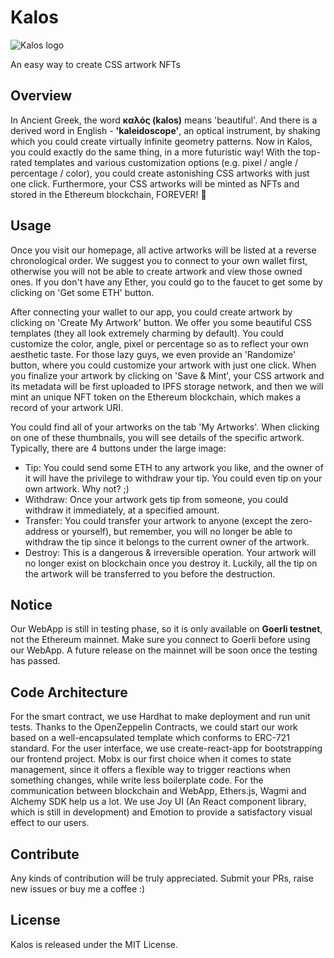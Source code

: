 # Kalos

![Kalos logo](https://i.ibb.co/HGTp4z7/Kalos-logo.png)

An easy way to create CSS artwork NFTs

## Overview

In Ancient Greek, the word **καλός (kalos)** means 'beautiful'. And there is a derived word in English - **'kaleidoscope'**, an optical instrument, by shaking which you could create virtually infinite geometry patterns. Now in Kalos, you could exactly do the same thing, in a more futuristic way! With the top-rated templates and various customization options (e.g. pixel / angle / percentage / color), you could create astonishing CSS artworks with just one click. Furthermore, your CSS artworks will be minted as NFTs and stored in the Ethereum blockchain, FOREVER! 🥳

## Usage

Once you visit our homepage, all active artworks will be listed at a reverse chronological order. We suggest you to connect to your own wallet first, otherwise you will not be able to create artwork and view those owned ones. If you don't have any Ether, you could go to the faucet to get some by clicking on 'Get some ETH' button.

After connecting your wallet to our app, you could create artwork by clicking on 'Create My Artwork' button. We offer you some beautiful CSS templates (they all look extremely charming by default). You could customize the color, angle, pixel or percentage so as to reflect your own aesthetic taste. For those lazy guys, we even provide an 'Randomize' button, where you could customize your artwork with just one click. When you finalize your artwork by clicking on 'Save & Mint', your CSS artwork and its metadata will be first uploaded to IPFS storage network, and then we will mint an unique NFT token on the Ethereum blockchain, which makes a record of your artwork URI.

You could find all of your artworks on the tab 'My Artworks'. When clicking on one of these thumbnails, you will see details of the specific artwork. Typically, there are 4 buttons under the large image:

- Tip: You could send some ETH to any artwork you like, and the owner of it will have the privilege to withdraw your tip. You could even tip on your own artwork. Why not? ;)
- Withdraw: Once your artwork gets tip from someone, you could withdraw it immediately, at a specified amount.
- Transfer: You could transfer your artwork to anyone (except the zero-address or yourself), but remember, you will no longer be able to withdraw the tip since it belongs to the current owner of the artwork.
- Destroy: This is a dangerous & irreversible operation. Your artwork will no longer exist on blockchain once you destroy it. Luckily, all the tip on the artwork will be transferred to you before the destruction.

## Notice

Our WebApp is still in testing phase, so it is only available on **Goerli testnet**, not the Ethereum mainnet. Make sure you connect to Goerli before using our WebApp. A future release on the mainnet will be soon once the testing has passed.

## Code Architecture

For the smart contract, we use Hardhat to make deployment and run unit tests. Thanks to the OpenZeppelin Contracts, we could start our work based on a well-encapsulated template which conforms to ERC-721 standard.
For the user interface, we use create-react-app for bootstrapping our frontend project. Mobx is our first choice when it comes to state management, since it offers a flexible way to trigger reactions when something changes, while write less boilerplate code. For the communication between blockchain and WebApp, Ethers.js, Wagmi and Alchemy SDK help us a lot. We use Joy UI (An React component library, which is still in development) and Emotion to provide a satisfactory visual effect to our users.

## Contribute

Any kinds of contribution will be truly appreciated. Submit your PRs, raise new issues or buy me a coffee :)

## License

Kalos is released under the MIT License.
